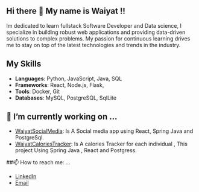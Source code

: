 ## Hi there 👋 My name is Waiyat !!

Im dedicated to learn fullstack Software Developer and Data science, I specialize in building robust web applications 
and providing data-driven solutions to complex problems. 
My passion for continuous learning drives me to stay on top of the latest technologies and trends in the industry.



## My Skills
- **Languages**: Python, JavaScript, Java, SQL
- **Frameworks**: React, Node.js, Flask,
- **Tools**: Docker, Git
- **Databases**: MySQL, PostgreSQL, SqlLite


## 🔭 I’m currently working on ...
- [WaiyatSocialMedia](https://github.com/WaiyatHamdani/WaiyatSocialMedia): Is A Social media app using React, Spring Java and PostgreSql.
- [WaiyatCaloriesTracker](https://github.com/WaiyatHamdani/WaiyatCalorieTracker): Is A calories Tracker for each individual , This project Using Spring Java , React and Postgress.


##📫 How to reach me: ...
- [LinkedIn](https://www.linkedin.com/in/waiyat-hamdani-01777717a/)
- [Email](mailto:waiyat.hamdani@gmail.com)

  
<!--
**WaiyatHamdani/WaiyatHamdani** is a ✨ _special_ ✨ repository because its `README.md` (this file) appears on your GitHub profile.


- 🌱 I’m currently learning ...
- 👯 I’m looking to collaborate on ...
- 🤔 I’m looking for help with ...
- 💬 Ask me about ...
- 📫 How to reach me: ...
- 😄 Pronouns: ...
- ⚡ Fun fact: ...
-->
